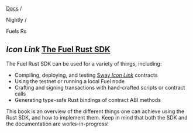 [Docs](https://docs.fuel.network/) /

Nightly  /

Fuels Rs

## _Icon Link_ [The Fuel Rust SDK](https://docs.fuel.network/docs/nightly/fuels-rs/\#the-fuel-rust-sdk)

The Fuel Rust SDK can be used for a variety of things, including:

- Compiling, deploying, and testing [Sway _Icon Link_](https://github.com/FuelLabs/sway) contracts
- Using the testnet or running a local Fuel node
- Crafting and signing transactions with hand-crafted scripts or contract calls
- Generating type-safe Rust bindings of contract ABI methods

This book is an overview of the different things one can achieve using the Rust SDK, and how to implement them. Keep in mind that both the SDK and the documentation are works-in-progress!